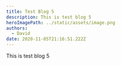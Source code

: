 ```yaml
---
title: Test Blog 5
description: This is test blog 5
heroImagePath: ../static/assets/image.png
authors:
  - David
date: 2020-11-05T21:16:51.222Z
---
```

This is test blog 5 
